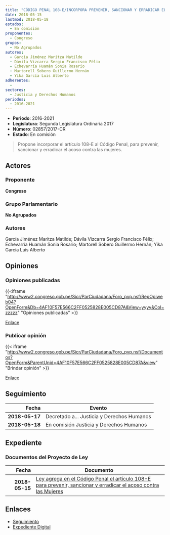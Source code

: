 ```yaml
---
title: "CÓDIGO PENAL 108-E/INCORPORA PREVENIR, SANCIONAR Y ERRADICAR EL ACOSO CONTRA LAS MUJERES"
date: 2018-05-15
lastmod: 2018-05-18
estados: 
  - En comisión
proponentes: 
  - Congreso
grupos: 
  - No Agrupados
autores: 
  - García Jiménez Maritza Matilde
  - Dávila Vizcarra Sergio Francisco Félix
  - Echevarría Huamán Sonia Rosario
  - Martorell Sobero Guillermo Hernán
  - Yika García Luis Alberto
adherentes: 
  - 
sectores: 
  - Justicia y Derechos Humanos
periodos: 
  - 2016-2021
---
```


- **Periodo**: 2016-2021
- **Legislatura**: Segunda Legislatura Ordinaria 2017
- **Número**: 02857/2017-CR
- **Estado**: En comisión

> Propone incorporar el artículo 108-E al Código Penal, para prevenir, sancionar y erradicar el acoso contra las mujeres.


## Actores

### Proponente

**Congreso**

### Grupo Parlamentario

**No Agrupados**

### Autores

García Jiménez Maritza Matilde; Dávila Vizcarra Sergio Francisco Félix; Echevarría Huamán Sonia Rosario; Martorell Sobero Guillermo Hernán; Yika García Luis Alberto


## Opiniones

### Opiniones publicadas

{{<iframe "http://www2.congreso.gob.pe/Sicr/ParCiudadana/Foro_pvp.nsf/RepOpiweb04?OpenForm&Db=4AF10F57E566C2FF0525828E005CD87A&View=yyyy&Col=zzzzz" "Opiniones publicadas" >}}

[Enlace](http://www2.congreso.gob.pe/Sicr/ParCiudadana/Foro_pvp.nsf/RepOpiweb04?OpenForm&Db=4AF10F57E566C2FF0525828E005CD87A&View=yyyy&Col=zzzzz)
### Publicar opinión

{{< iframe "http://www2.congreso.gob.pe/Sicr/ParCiudadana/Foro_pvp.nsf/Documentos?OpenForm&ParentUnid=4AF10F57E566C2FF0525828E005CD87A&view" "Brindar opinión" >}}

[Enlace](http://www2.congreso.gob.pe/Sicr/ParCiudadana/Foro_pvp.nsf/Documentos?OpenForm&ParentUnid=4AF10F57E566C2FF0525828E005CD87A&view)

## Seguimiento

| Fecha | Evento |
|------:|--------|
| **2018-05-17** | Decretado a... Justicia y Derechos Humanos|
| **2018-05-18** | En comisión Justicia y Derechos Humanos|


## Expediente


### Documentos del Proyecto de Ley

| Fecha | Documento |
|------:|--------|
| **2018-05-15** | [Ley agrega en el Código Penal el artículo 108-E para prevenir, sancionar y erradicar el acoso contra las Mujeres](http://www.leyes.congreso.gob.pe/Documentos/2016_2021/Proyectos_de_Ley_y_de_Resoluciones_Legislativas/PL0285720180515..pdf) |

## Enlaces 

- [Seguimiento](http://www2.congreso.gob.pe/Sicr/TraDocEstProc/CLProLey2016.nsf/f7fff46988ca05b1052578e100829cc7/46f9fb62e71456ef0525828e006db7e2?OpenDocument)
- [Expediente Digital](http://www2.congreso.gob.pe/Sicr/TraDocEstProc/CLProLey2016.nsf/f7fff46988ca05b1052578e100829cc7/46f9fb62e71456ef0525828e006db7e2?OpenDocument&Click=05257FB7005EB655.eb71d0cf91d8294e05256cdf006b5706/$Body/0.1C6C)
